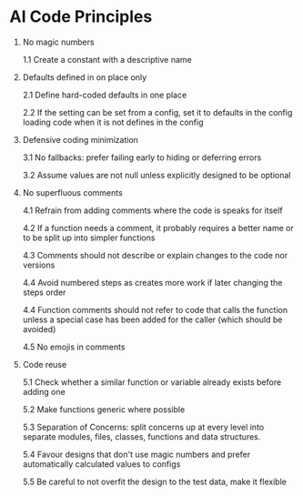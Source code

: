 AI Code Principles
==================

1. No magic numbers

   1.1 Create a constant with a descriptive name

2. Defaults defined in on place only

   2.1 Define hard-coded defaults in one place

   2.2 If the setting can be set from a config, set it to defaults in the config loading code when it is not defines in the config

3. Defensive coding minimization

   3.1 No fallbacks: prefer failing early to hiding or deferring errors

   3.2 Assume values are not null unless explicitly designed to be optional

4. No superfluous comments

   4.1 Refrain from adding comments where the code is speaks for itself

   4.2 If a function needs a comment, it probably requires a better name or to be split up into simpler functions

   4.3 Comments should not describe or explain changes to the code nor versions

   4.4 Avoid numbered steps as creates more work if later changing the steps order

   4.4 Function comments should not refer to code that calls the function unless a special case has been added for the caller (which should be avoided)

   4.5 No emojis in comments

5. Code reuse

   5.1 Check whether a similar function or variable already exists before adding one

   5.2 Make functions generic where possible

   5.3 Separation of Concerns: split concerns up at every level into separate modules, files, classes, functions and data structures.

   5.4 Favour designs that don't use magic numbers and prefer automatically calculated values to configs

   5.5 Be careful to not overfit the design to the test data, make it flexible